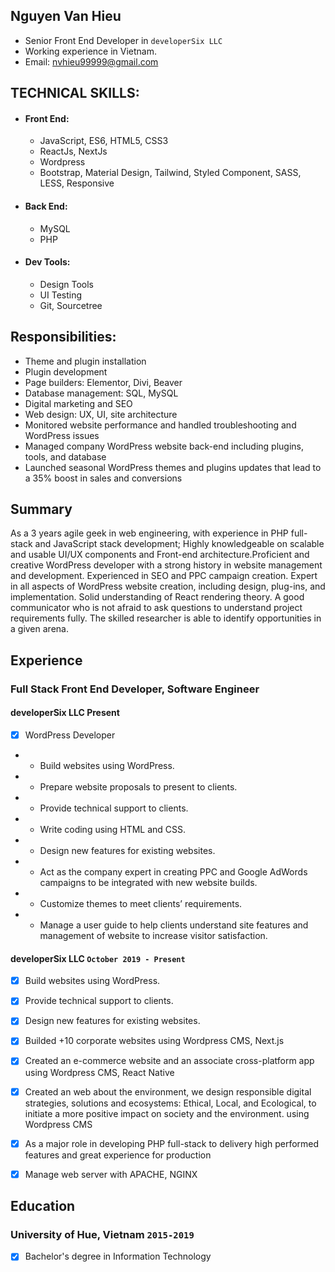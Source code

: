 ## Nguyen Van Hieu

* Senior Front End Developer in `developerSix LLC`
* Working experience in Vietnam.
* Email: [nvhieu99999@gmail.com](mailto:nvhieu99999@gmail.com)


## TECHNICAL SKILLS:

* #### Front End:
	* JavaScript, ES6, HTML5, CSS3
	* ReactJs, NextJs
	* Wordpress
  	* Bootstrap, Material Design, Tailwind, Styled Component, SASS, LESS, Responsive
	
* #### Back End:
	* MySQL
	* PHP

* #### Dev Tools:
	* Design Tools
	* UI Testing
	* Git, Sourcetree


## Responsibilities:
- Theme and plugin installation
- Plugin development
- Page builders: Elementor, Divi, Beaver
- Database management: SQL, MySQL
- Digital marketing and SEO
- Web design: UX, UI, site architecture
- Monitored website performance and handled troubleshooting and WordPress issues
- Managed company WordPress website back-end including plugins, tools, and database
- Launched seasonal WordPress themes and plugins updates that lead to a 35% boost in sales and conversions

## Summary

As a 3 years agile geek in web engineering, with experience in PHP full-stack and JavaScript stack development; Highly knowledgeable on scalable and usable UI/UX components and Front-end architecture.Proficient and creative WordPress developer with a strong history in website management and development. Experienced in SEO and PPC campaign creation. Expert in all aspects of WordPress website creation, including design, plug-ins, and implementation. Solid understanding of React rendering theory. A good communicator who is not afraid to ask questions to understand project requirements fully. The skilled researcher is able to identify opportunities in a given arena.

## Experience

### **Full Stack Front End Developer, Software Engineer**
#### developerSix LLC Present
- [x] WordPress Developer

- * Build websites using WordPress.
- * Prepare website proposals to present to clients.
- * Provide technical support to clients.
- * Write coding using HTML and CSS.
- * Design new features for existing websites.
- * Act as the company expert in creating PPC and Google AdWords campaigns to be integrated with new website builds.
- * Customize themes to meet clients’ requirements.
- * Manage a user guide to help clients understand site features and management of website to increase visitor satisfaction.

#### developerSix LLC `October 2019 - Present`
- [x] Build websites using WordPress.
- [x] Provide technical support to clients.
- [x] Design new features for existing websites.
- [x] Builded +10 corporate websites using Wordpress CMS, Next.js
- [x] Created an e-commerce website and an associate cross-platform app using Wordpress CMS, React Native
- [x] Created an web about the environment, we design responsible digital strategies, solutions and ecosystems: Ethical, Local, and Ecological, to initiate a more positive impact on society and the environment. using Wordpress CMS
- [x] As a major role in developing PHP full-stack to delivery high performed features and great experience for production
- [x] Manage web server with APACHE, NGINX


## Education

### University of Hue, Vietnam `2015-2019`
- [x] Bachelor's degree in Information Technology
